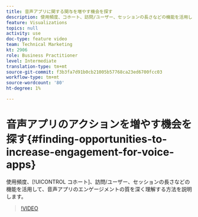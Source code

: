 ```yaml
---
title: 音声アプリに関する関与を増やす機会を探す
description: 使用頻度、コホート、訪問/ユーザー、セッションの長さなどの機能を活用して、ボイスアプリのエンゲージメントの質を深く理解する方法を説明します。
feature: Visualizations
topics: null
activity: use
doc-type: feature video
team: Technical Marketing
kt: 2906
role: Business Practitioner
level: Intermediate
translation-type: tm+mt
source-git-commit: f3b3fa7d91b0cb21005b57768ca23ed6700fcc03
workflow-type: tm+mt
source-wordcount: '80'
ht-degree: 1%

---
```



# 音声アプリのアクションを増やす機会を探す{#finding-opportunities-to-increase-engagement-for-voice-apps}

使用頻度、[!UICONTROL コホート]、訪問/ユーザー、セッションの長さなどの機能を活用して、音声アプリのエンゲージメントの質を深く理解する方法を説明します。

>[!VIDEO](https://video.tv.adobe.com/v/27223/?quality=9)

